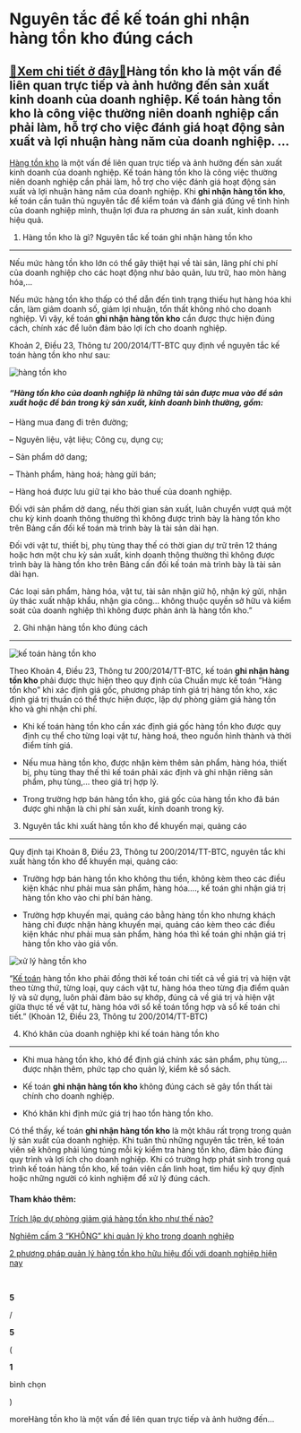 Nguyên tắc để kế toán ghi nhận hàng tồn kho đúng cách
=====================================================

[:gift:Xem chi tiết ở đây:gift:](https://hddtvn.com/nguyen-tac-de-ke-toan-ghi-nhan-hang-ton-kho-dung-cach/)Hàng tồn kho là một vấn đề liên quan trực tiếp và ảnh hưởng đến sản xuất kinh doanh của doanh nghiệp. Kế toán hàng tồn kho là công việc thường niên doanh nghiệp cần phải làm, hỗ trợ cho việc đánh giá hoạt động sản xuất và lợi nhuận hàng năm của doanh nghiệp. …
--------------------------------------------------------------------------------------------------------------------------------------------------------------------------------------------------------------------------------------------------------------------

[Hàng tồn kho](#) là một vấn đề liên quan trực tiếp và ảnh hưởng đến sản xuất kinh doanh của doanh nghiệp. Kế toán hàng tồn kho là công việc thường niên doanh nghiệp cần phải làm, hỗ trợ cho việc đánh giá hoạt động sản xuất và lợi nhuận hàng năm của doanh nghiệp. Khi **ghi nhận** **hàng tồn kho**, kế toán cần tuân thủ nguyên tắc để kiểm toán và đánh giá đúng về tình hình của doanh nghiệp mình, thuận lợi đưa ra phương án sản xuất, kinh doanh hiệu quả.


1. Hàng tồn kho là gì? Nguyên tắc kế toán ghi nhận hàng tồn kho
---------------------------------------------------------------


Nếu mức hàng tồn kho lớn có thể gây thiệt hại về tài sản, lãng phí chi phí của doanh nghiệp cho các hoạt động như bảo quản, lưu trữ, hao mòn hàng hóa,…


Nếu mức hàng tồn kho thấp có thể dẫn đến tình trạng thiếu hụt hàng hóa khi cần, làm giảm doanh số, giảm lợi nhuận, tổn thất không nhỏ cho doanh nghiệp. Vì vậy, kế toán **ghi nhận** **hàng tồn kho** cần được thực hiện đúng cách, chính xác để luôn đảm bảo lợi ích cho doanh nghiệp.


Khoản 2, Điều 23, Thông tư 200/2014/TT-BTC quy định về nguyên tắc kế toán hàng tồn kho như sau:


![hàng tồn kho](https://hddtvn.com/wp-content/uploads/2021/01/quan_tri_hang_ton_kho-1-750x375-1.jpg)


#### *“Hàng tồn kho của doanh nghiệp là những tài sản được mua vào để sản xuất hoặc để bán trong kỳ sản xuất, kinh doanh bình thường, gồm:*


– Hàng mua đang đi trên đường;


– Nguyên liệu, vật liệu; Công cụ, dụng cụ;


– Sản phẩm dở dang;


– Thành phẩm, hàng hoá; hàng gửi bán;


– Hàng hoá được lưu giữ tại kho bảo thuế của doanh nghiệp.


Đối với sản phẩm dở dang, nếu thời gian sản xuất, luân chuyển vượt quá một chu kỳ kinh doanh thông thường thì không được trình bày là hàng tồn kho trên Bảng cấn đối kế toán mà trình bày là tài sản dài hạn.


Đối với vật tư, thiết bị, phụ tùng thay thế có thời gian dự trữ trên 12 tháng hoặc hơn một chu kỳ sản xuất, kinh doanh thông thường thì không được trình bày là hàng tồn kho trên Bảng cấn đối kế toán mà trình bày là tài sản dài hạn.


Các loại sản phẩm, hàng hóa, vật tư, tài sản nhận giữ hộ, nhận ký gửi, nhận ủy thác xuất nhập khẩu, nhận gia công… không thuộc quyền sở hữu và kiểm soát của doanh nghiệp thì không được phản ánh là hàng tồn kho.”


2. Ghi nhận hàng tồn kho đúng cách
----------------------------------


![kế toán hàng tồn kho](https://hddtvn.com/wp-content/uploads/2021/01/khong-kiem-tra-hang-hoa-thuong-xuyen-1.jpg)


Theo Khoản 4, Điều 23, Thông tư 200/2014/TT-BTC, kế toán **ghi nhận hàng tồn kho** phải được thực hiện theo quy định của Chuẩn mực kế toán “Hàng tồn kho” khi xác định giá gốc, phương pháp tính giá trị hàng tồn kho, xác định giá trị thuần có thể thực hiện được, lập dự phòng giảm giá hàng tồn kho và ghi nhận chi phí.




* Khi kế toán hàng tồn kho cần xác định giá gốc hàng tồn kho được quy định cụ thể cho từng loại vật tư, hàng hoá, theo nguồn hình thành và thời điểm tính giá.

* Nếu mua hàng tồn kho, được nhận kèm thêm sản phẩm, hàng hóa, thiết bị, phụ tùng thay thế thì kế toán phải xác định và ghi nhận riêng sản phẩm, phụ tùng,… theo giá trị hợp lý.

* Trong trường hợp bán hàng tồn kho, giá gốc của hàng tồn kho đã bán được ghi nhận là chi phí sản xuất, kinh doanh trong kỳ.



3. Nguyên tắc khi xuất hàng tồn kho để khuyến mại, quảng cáo
------------------------------------------------------------


Quy định tại Khoản 8, Điều 23, Thông tư 200/2014/TT-BTC, nguyên tắc khi xuất hàng tồn kho để khuyến mại, quảng cáo:




* Trường hợp bán hàng tồn kho không thu tiền, không kèm theo các điều kiện khác như phải mua sản phẩm, hàng hóa…., kế toán ghi nhận giá trị hàng tồn kho vào chi phí bán hàng.

* Trường hợp khuyến mại, quảng cáo bằng hàng tồn kho nhưng khách hàng chỉ được nhận hàng khuyến mại, quảng cáo kèm theo các điều kiện khác như phải mua sản phẩm, hàng hóa thì kế toán ghi nhận giá trị hàng tồn kho vào giá vốn.



![xử lý hàng tồn kho](https://hddtvn.com/wp-content/uploads/2021/01/SCM05-Inventory.png)


“[Kế toán](#) hàng tồn kho phải đồng thời kế toán chi tiết cả về giá trị và hiện vật theo từng thứ, từng loại, quy cách vật tư, hàng hóa theo từng địa điểm quản lý và sử dụng, luôn phải đảm bảo sự khớp, đúng cả về giá trị và hiện vật giữa thực tế về vật tư, hàng hóa với sổ kế toán tổng hợp và sổ kế toán chi tiết.” (Khoản 12, Điều 23, Thông tư 200/2014/TT-BTC)


4. Khó khăn của doanh nghiệp khi kế toán hàng tồn kho
-----------------------------------------------------




* Khi mua hàng tồn kho, khó để định giá chính xác sản phẩm, phụ tùng,… được nhận thêm, phức tạp cho quản lý, kiểm kê sổ sách.

* Kế toán **ghi nhận hàng tồn kho** không đúng cách sẽ gây tổn thất tài chính cho doanh nghiệp.

* Khó khăn khi định mức giá trị hao tổn hàng tồn kho.



Có thể thấy, kế toán **ghi nhận hàng tồn kho** là một khâu rất trọng trong quản lý sản xuất của doanh nghiệp. Khi tuân thủ những nguyên tắc trên, kế toán viên sẽ không phải lúng túng mỗi kỳ kiểm tra hàng tồn kho, đảm bảo đúng quy trình và lợi ích cho doanh nghiệp. Khi có trường hợp phát sinh trong quá trình kế toán hàng tồn kho, kế toán viên cần linh hoạt, tìm hiểu kỹ quy định hoặc những người có kinh nghiệm để xử lý đúng cách.


#### Tham khảo thêm:


[Trích lập dự phòng giảm giá hàng tồn kho như thế nào?](#)


[Nghiêm cấm 3 “KHÔNG” khi quản lý kho trong doanh nghiệp](#)


[2 phương pháp quản lý hàng tồn kho hữu hiệu đối với doanh nghiệp hiện nay](#)


 








































**5**  

/  

**5**  

(  

**1**  

  

 bình chọn   

)


moreHàng tồn kho là một vấn đề liên quan trực tiếp và ảnh hưởng đến…

